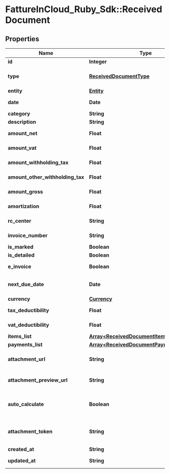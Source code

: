 # FattureInCloud_Ruby_Sdk::ReceivedDocument

## Properties

| Name | Type | Description | Notes |
| ---- | ---- | ----------- | ----- |
| **id** | **Integer** | Received document id | [optional] |
| **type** | [**ReceivedDocumentType**](ReceivedDocumentType.md) |  | [optional][default to &#39;expense&#39;] |
| **entity** | [**Entity**](Entity.md) |  | [optional] |
| **date** | **Date** | Received document date [defaults to today&#39;s date] | [optional] |
| **category** | **String** | Received document category | [optional] |
| **description** | **String** | Received document description | [optional] |
| **amount_net** | **Float** | Received document total net amount | [optional] |
| **amount_vat** | **Float** | Received document total vat amount | [optional] |
| **amount_withholding_tax** | **Float** | Received document withholding tax amount | [optional] |
| **amount_other_withholding_tax** | **Float** | Received document other withholding tax amount | [optional] |
| **amount_gross** | **Float** | [Read Only] Received document total gross amount | [optional][readonly] |
| **amortization** | **Float** | Received document amortization value | [optional] |
| **rc_center** | **String** | Received document revenue center | [optional] |
| **invoice_number** | **String** | Received document invoice number | [optional] |
| **is_marked** | **Boolean** | Received document is marked | [optional] |
| **is_detailed** | **Boolean** | Received document has items | [optional] |
| **e_invoice** | **Boolean** | [Read Only] Received document is an e-invoice | [optional] |
| **next_due_date** | **Date** | [Read Only] Received document date of the next not paid payment | [optional][readonly] |
| **currency** | [**Currency**](Currency.md) |  | [optional] |
| **tax_deductibility** | **Float** | Received document tax deducibility percentage | [optional] |
| **vat_deductibility** | **Float** | Received document vat deducibility percentage | [optional] |
| **items_list** | [**Array&lt;ReceivedDocumentItemsListItem&gt;**](ReceivedDocumentItemsListItem.md) |  | [optional] |
| **payments_list** | [**Array&lt;ReceivedDocumentPaymentsListItem&gt;**](ReceivedDocumentPaymentsListItem.md) |  | [optional] |
| **attachment_url** | **String** | [Temporary] [Read Only] Received document url of the attached file | [optional][readonly] |
| **attachment_preview_url** | **String** | [Temporary] [Read Only] Received document url of the attachment preview | [optional][readonly] |
| **auto_calculate** | **Boolean** | Received document total items amount and total payments amount can differ if this field is set to false | [optional] |
| **attachment_token** | **String** | [Write Only] Received document attachment token returned by POST /received_documents/attachment | [optional] |
| **created_at** | **String** | Received document creation date | [optional] |
| **updated_at** | **String** | Received document last update date | [optional] |


